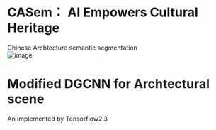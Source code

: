 # CASem： AI Empowers Cultural Heritage  
Chinese Archtecture semantic segmentation  
![image](https://github.com/YuhangJi/CASem/blob/main/demo/train_and_infference.jpg)  
# Modified DGCNN for Archtectural scene 
An implemented by Tensorflow2.3
